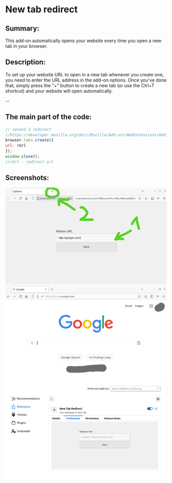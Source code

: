 <!-- New tab redirect readme v.1.0.2 -->

# New tab redirect
## Summary:  
This add-on automatically opens your website every time you open a new tab in your browser.  

## Description:
To set up your website URL to open in a new tab whenever you create one, you need to enter the URL address in the add-on options. Once you've done that, simply press the "+" button to create a new tab (or use the Ctrl+T shortcut) and your website will open automatically.  

  
--
  
## The main part of the code:
<!-- code -->
```javascript
// second 2 redirect
//https://developer.mozilla.org/docs/Mozilla/Add-ons/WebExtensions/Add_a_button_to_the_toolbar
browser.tabs.create({
url: rUrl
});
window.close();
//rUrl - redirect url
```

## Screenshots:
![screenshot](screenshot.png)
![screenshot2](screenshot2.png)
![screenshot3](screenshot3.png)







